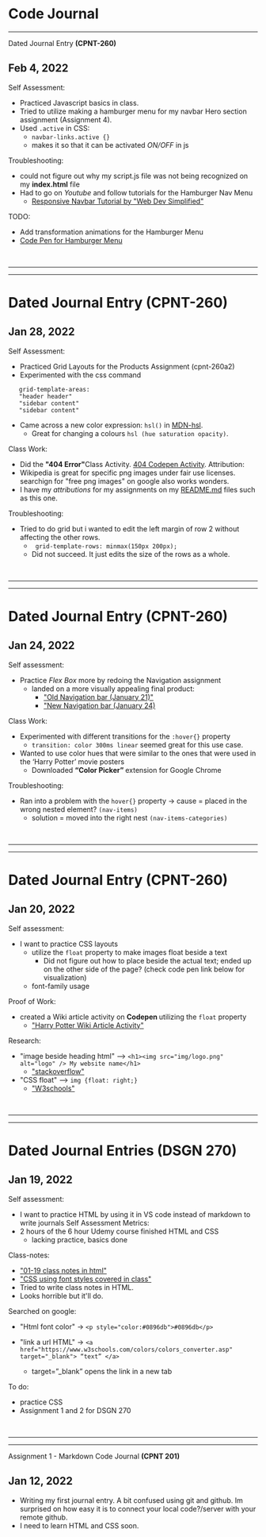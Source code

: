 # Code Journal
<hr>
Dated Journal Entry <strong> (CPNT-260) </strong>
<h2> Feb 4, 2022 </h2>
Self Assessment:

- Practiced Javascript basics in class.
- Tried to utilize making a hamburger menu for my navbar Hero section assignment (Assignment 4).
- Used `.active` in CSS:
    -  `navbar-links.active {}`
    - makes it so that it can be activated <em>ON/OFF</em> in js

Troubleshooting:
 - could not figure out why my script.js file was not being recognized on my <strong>index.html</strong> file
  - Had to go on <em>Youtube</em> and follow tutorials for the Hamburger Nav Menu
      - <a href="https://www.youtube.com/watch?v=At4B7A4GOPg" target="_blank">Responsive Navbar Tutorial by "Web Dev Simplified"</a>

TODO:
 - Add transformation animations for the Hamburger Menu
 - <a href="https://codepen.io/tseidolon/pen/XWzjOEe" target="_blank"> Code Pen for Hamburger Menu</a>








<br>
<hr>
<hr>

# Dated Journal Entry <strong> (CPNT-260) </strong>
<h2> Jan 28, 2022 </h2>


Self Assessment:
  - Practiced Grid Layouts for the Products Assignment (cpnt-260a2)
  - Experimented with the css command

 ```
    grid-template-areas: 
    "header header"
    "sidebar content"
    "sidebar content" 
  ```
  - Came across a new color expression: `hsl()` in <a href="https://developer.mozilla.org/en-US/docs/Web/CSS/color_value/hsl()" target="_blank">MDN-hsl</a>.
    - Great for changing a colours `hsl (hue saturation opacity)`.

Class Work:
  - Did the <strong>"404 Error"</strong>Class Activity. <a href="https://codepen.io/tseidolon/pen/yLPYLNB" target="_blank">404 Codepen Activity</a>.
Attribution:
  - Wikipedia is great for specific png images under fair use licenses. searchign for "free png images" on google also works wonders.
  - I have my <em>attributions</em> for my assignments on my <a href="https://github.com/TSEidolon/cpnt260-a1" target="_blank">README.md</a> files such as this one.

Troubleshooting:
  - Tried to do grid but i wanted to edit the left margin of row 2 without affecting the other rows. 
    - ` grid-template-rows: minmax(150px 200px);`
    - Did not succeed. It just edits the size of the rows as a whole.
<br>
<hr>
<hr>

# Dated Journal Entry <strong> (CPNT-260) </strong>
<h2> Jan 24, 2022 </h2>

Self assessment:
 - Practice <em> Flex Box </em> more by redoing the Navigation assignment 
   - landed on a more visually appealing final product:
      - <a href="https://codepen.io/tseidolon/pen/ZEXddbR" target="_blank"> "Old Navigation bar (January 21)" </a>
      - <a href="https://codepen.io/tseidolon/pen/ExbYLGP" target="_blank"> "New Navigation bar (January 24) </a>

Class Work:
 - Experimented with different transitions for the `:hover{}` property
   - `transition: color 300ms linear` seemed great for this use case.
 - Wanted to use color hues that were similar to the ones that were used in the ‘Harry Potter’ movie posters
   - Downloaded <strong> “Color Picker” </strong> extension for Google Chrome


Troubleshooting:
 - Ran into a problem with the `hover{}` property → cause = placed in the wrong nested element? `(nav-items)`
   - solution = moved into the right nest `(nav-items-categories)`

<br>
<hr>
<hr>

# Dated Journal Entry <strong> (CPNT-260) </strong>
<h2> Jan 20, 2022 </h2>

Self assessment:
 - I want to practice CSS layouts
   - utilize the `float` property to make images float beside a text
      - Did not figure out how to place beside the actual text; ended up on the other side of the page? (check code pen link below for visualization)
   - font-family usage

Proof of Work:
 - created a Wiki article activity on <strong> Codepen </strong> utilizing the `float` property
   -  <a href="https://codepen.io/tseidolon/pen/XWeLNdz" target="_blank"> "Harry Potter Wiki Article Activity" </a>

Research:
 - "image beside heading html" --> `<h1><img src="img/logo.png" alt="logo" /> My website name</h1>` 
   - <a href="https://stackoverflow.com/questions/11701311/logo-image-and-h1-heading-on-the-same-line" target="_blank">  "stackoverflow" </a>
 - "CSS float" --> `img {float: right;}`
   - <a href="https://www.w3schools.com/css/css_float.asp" target="_blank">  "W3schools" </a>


<br>
<hr>
<hr>

# Dated Journal Entries <strong> (DSGN 270) </strong>

## Jan 19, 2022
Self assessment:
 - I want to practice HTML by using it in VS code instead of markdown to write journals
Self Assessment Metrics:
 - 2 hours of the 6 hour Udemy course finished HTML and CSS 
   - lacking practice, basics done

Class-notes:
 - <a href="https://github.com/TSEidolon/in-class/blob/main/01-19/in_class_notes.html" target="_blank">"01-19 class notes in html"  </a>
  - <a href="https://github.com/TSEidolon/in-class/blob/main/01-19/css/styles-01-19.css" target="_blank">"CSS using font styles covered in class"  </a>
   - Tried to write class notes in HTML. 
   - Looks horrible but it'll do. 

Searched on google:
 - "Html font color" → `<p style="color:#0896db">#0896db</p>`

 - "link a url HTML" → `<a href="https://www.w3schools.com/colors/colors_converter.asp" target="_blank"> “text” </a> `
     - target=”_blank” opens the link in a new tab

To do:
 - practice CSS
 - Assignment 1 and 2 for DSGN 270

<br>
<hr>
<hr>
Assignment 1 - Markdown Code Journal <strong>(CPNT 201)</strong>

## Jan 12, 2022
- Writing my first journal entry. A bit confused using git and github. Im surprised on how easy it is to connect your local code?/server with your remote github.
- I need to learn HTML and CSS soon.